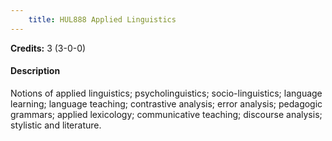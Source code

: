 ```yaml
---
    title: HUL888 Applied Linguistics
---
```

**Credits:** 3 (3-0-0)



#### Description 
Notions of applied linguistics; psycholinguistics; socio-linguistics; language learning; language teaching; contrastive analysis; error analysis; pedagogic grammars; applied lexicology; communicative teaching; discourse analysis; stylistic and literature.